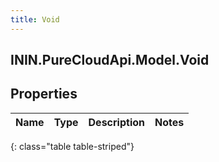```yaml
---
title: Void
---
```

## ININ.PureCloudApi.Model.Void

## Properties

|Name | Type | Description | Notes|
|------------ | ------------- | ------------- | -------------|
{: class="table table-striped"}



